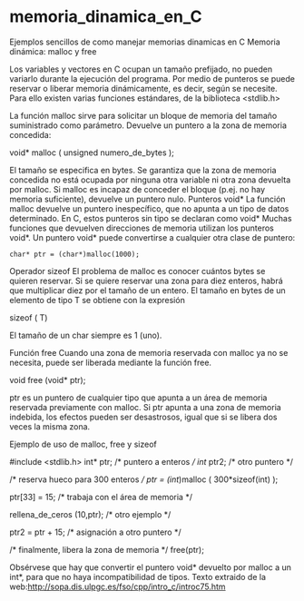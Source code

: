 # memoria_dinamica_en_C
Ejemplos sencillos de como manejar memorias dinamicas en C
Memoria dinámica: malloc y free

Los variables y vectores en C ocupan un tamaño prefijado, no pueden variarlo durante la ejecución del programa. 
Por medio de punteros se puede reservar o liberar memoria dinámicamente, es decir, según se necesite. Para ello existen varias funciones estándares, de la biblioteca <stdlib.h>

La función malloc sirve para solicitar un bloque de memoria del tamaño suministrado como parámetro. Devuelve un puntero a la zona de memoria concedida: 

void* malloc ( unsigned numero_de_bytes ); 

El tamaño se especifica en bytes. Se garantiza que la zona de memoria concedida no está ocupada por ninguna otra variable ni otra zona devuelta por malloc.
Si malloc es incapaz de conceder el bloque (p.ej. no hay memoria suficiente), devuelve un puntero nulo. 
Punteros void*
La función malloc devuelve un puntero inespecífico, que no apunta a un tipo de datos determinado. En C, estos punteros sin tipo se declaran como void*
Muchas funciones que devuelven direcciones de memoria utilizan los punteros void*. Un puntero void* puede convertirse a cualquier otra clase de puntero: 

	char* ptr = (char*)malloc(1000);
Operador sizeof
El problema de malloc es conocer cuántos bytes se quieren reservar. Si se quiere reservar una zona para diez enteros, habrá que multiplicar diez por el tamaño de un entero. 
El tamaño en bytes de un elemento de tipo T se obtiene con la expresión 

sizeof ( T)

El tamaño de un char siempre es 1 (uno). 

Función free
Cuando una zona de memoria reservada con malloc ya no se necesita, puede ser liberada mediante la función free.

void free (void* ptr); 

ptr es un puntero de cualquier tipo que apunta a un área de memoria reservada previamente con malloc.
Si ptr apunta a una zona de memoria indebida, los efectos pueden ser desastrosos, igual que si se libera dos veces la misma zona. 


Ejemplo de uso de malloc, free y sizeof

#include <stdlib.h>
int* ptr;	/* puntero a enteros */
int* ptr2;	/* otro puntero */

/* reserva hueco para 300 enteros */
ptr = (int*)malloc ( 300*sizeof(int) );

ptr[33] = 15;		/* trabaja con el área de memoria */

rellena_de_ceros (10,ptr); 	/* otro ejemplo */

ptr2 = ptr + 15;		/* asignación a otro puntero */

/* finalmente, libera la zona de memoria */
free(ptr);	

Obsérvese que hay que convertir el puntero void* devuelto por malloc a un int*, para que no haya incompatibilidad de tipos.
Texto extraido de la web:http://sopa.dis.ulpgc.es/fso/cpp/intro_c/introc75.htm
